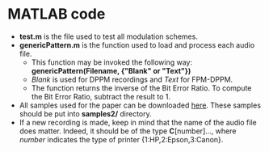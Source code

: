 # MATLAB code

* **test.m** is the file used to test all modulation schemes. 
* **genericPattern.m** is the function used to load and process each audio file. 
	* This function may be invoked the following way: **genericPattern(Filename, {"Blank" or "Text"})**
	* *Blank* is used for DPPM recordings and *Text* for FPM-DPPM.
	* The function returns the inverse of the Bit Error Ratio. To compute the Bit Error Ratio, subtract the result to 1.
* All samples used for the paper can be downloaded [here](https://drive.google.com/file/d/1i4jgTm4fGE4vT6IUTMaa1_sHq3aUKbgj/view?usp=sharing). These samples should be put into **samples2/** directory.
* If a new recording is made, keep in mind that the name of the audio file does matter. Indeed, it should be of the type **C**[number]..., where *number* indicates the type of printer {1:HP,2:Epson,3:Canon}.
